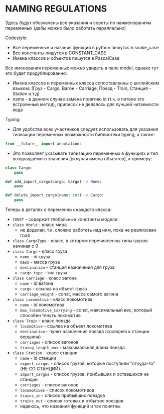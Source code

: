# NAMING REGULATIONS

Здесь будут обозначены все указания и советы по наименованиям переменных 
(дабы можно было работать параллельно)

Codestyle:

* Все переменные и назания функций в python пишутся в snake_case
* Все константы пишутся в CONSTANT_CASE
* Имена классов и объектов пишутся в PascalCase

Все именования переменных можно увидеть в папе model, однако тут это будет продублированно:

* Имена классов и переменных класса сопоставленны с английским языком: (Груз - Cargo, Вагон - Carriage, Поезд - Train, Станция - Station и.т.д)
* name - в данном случае замена понятию id (т.к. в питоне это встроенный метод), приписок не делалось для лучшей читаемости кода

Typing:

* Для удобства всех участников следует использовать для указания типизации переменных возможности библиотеки typing, а также:
```python
from __future__ import annotations
```
* Это позволяет указывать типизацию переменных в функциях и тип возвращаемого значения (вклучая имена объектов), к примеру:
```python
class Cargo:
    pass

def add_import_cargo(cargo: Cargo) -> None:
    pass

def delete_import_cargo(name: int) -> Cargo:
    pass
```
Теперь в деталях о переменных каждого класса:
* ```CONST``` - содержит глобальные константы модели
* ```class World``` - класс мира
    * не доделан, т.к. сложно работать над ним, пока не реализован граф
* ```class CargoType``` - класс, в котором перечисленны типы грузов начиная с 0
* ```class Cargo``` - класс груза
    * ```name``` -  id груза 
    * ```mass``` - масса груза
    * ```destination``` - станция назначения для груза
    * ```cargo_type``` - тип груза
* ```class Carriage``` - класс вагона
    * ```name``` - id вагона
    * ```cargo``` - ссылка на объект груза
    * ```carriage_weight``` - const, масса самого вагона
* ```class Locomotive``` - класс локомотива
    * ```name``` - id локомотива
    * ```max_locomotive_carrying``` - const, максимальный вес, который способен тянуть локомотив 
* ```class Train``` - класс поезда
    * ```locomotive``` - ссылка на объект локомотива 
    * ```destination``` - пункт назначения поезда (соседняя к станции вершина)
    * ```carriages``` - список вагонов
    * ```traing_length_max``` - максимальная длина поезда
* ```class Station``` - класс станции
    * ```name``` - id станции
    * ```export_cargos``` - список грузов, которые поступили "откуда-то" (НЕ СО СТАНЦИЙ)
    * ```import_cargos``` - список грузов, прибывших и оставшихся на станции
    * ```carriages``` - список вагонов
    * ```locomotives``` - список локомотивов
    * ```trains_in``` - список прибывших поездов
    * ```trains_out``` - список готовых к отбытию поездов
    * надеюсь, что названия функций и так понятны
